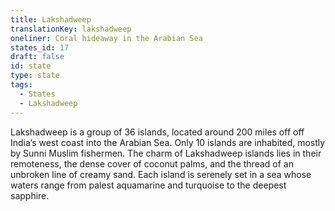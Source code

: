 ```yaml
---
title: Lakshadweep
translationKey: lakshadweep
oneliner: Coral hideaway in the Arabian Sea
states_id: 17
draft: false
id: state
type: state
tags:
  - States
  - Lakshadweep
---
```

Lakshadweep is a group of 36 islands, located around 200 miles off off India’s west coast into the Arabian Sea. Only 10 islands are inhabited, mostly by Sunni Muslim fishermen.      The charm of Lakshadweep islands lies in their remoteness, the dense cover of coconut palms, and the thread of an unbroken line of creamy sand. Each island is serenely set in a sea whose waters range from palest aquamarine and turquoise to the deepest sapphire.      